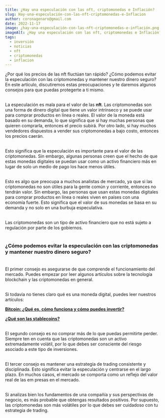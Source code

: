 ```yaml
---
title: ¿Hay una especulación con las nft, criptomonedas e Inflación?
slug: Hay-una-especulación-con-las-nft-criptomonedas-e-Inflacion
author: coronagenaro@gmail.com
date: 2022-11-17
image: ¿hay-una-especulación-con-las-nft-criptomonedas-e-inflación.png
imageAlt: ¿Hay una especulación con las nft, criptomonedas e Inflación?
tags:
  - inversión
  - noticias
  - nft
  - criptomonedas
  - inflacion
---
```

¿Por qué los precios de las nft fluctúan tan rápido? ¿Cómo podemos evitar la especulación con las criptomonedas y mantener nuestro dinero seguro? En este artículo, discutiremos estas preocupaciones y te daremos algunos consejos para que puedas protegerte a ti mismo.<br/><br/>

La especulación es mala para el valor de las **nft**. Las criptomonedas son una forma de dinero digital que tiene un valor intrínseco y se puede usar para comprar productos en línea o reales. El valor de la moneda está basado en su demanda, lo que significa que si hay muchas personas que quieren comprarla, entonces el precio subirá. Por otro lado, si hay muchos vendedores dispuestos a vender sus criptomonedas a bajo costo, entonces los precios caerán.<br/><br/>

Esto significa que la especulación es importante para el valor de las criptomonedas. Sin embargo, algunas personas creen que el hecho de que estas monedas digitales se puedan usar como un activo financiero más en lugar de solo un medio de pago los hace menos útiles.<br/><br/>

Esto es algo que preocupa a muchos analistas de mercado, ya que si las criptomonedas no son útiles para la gente común y corriente, entonces no tendrán valor. Sin embargo, las personas que usan estas monedas digitales para comprar productos en línea o reales viven en países con una economía fuerte. Esto significa que el valor de sus monedas se basa en su demanda y no solo en una burbuja especulativa.<br/><br/>

Las criptomonedas son un tipo de activo financiero que no está sujeto a regulación por parte de los gobiernos. <br/><br/>

### **¿Cómo podemos evitar la especulación con las criptomonedas y mantener nuestro dinero seguro?**<br/><br/>

El primer consejo es asegurarse de que comprende el funcionamiento del mercado. Puedes empezar por leer algunos artículos sobre la tecnología blockchain y las criptomonedas en general. <br/><br/>

Si todavía no tienes claro qué es una moneda digital, puedes leer nuestros artículos:

**[Bitcoin: ¿Qué es, cómo funciona y cómo puedes invertir?](https://www.oasisfinanciero.mx/blog/2021-06-19/que-es-bitcoin/)**

**[¿Qué son las stablecoins?](https://www.oasisfinanciero.mx/blog/2022-10-15/que-son-las-stablecoins/)**<br/><br/>

﻿﻿El segundo consejo es no comprar más de lo que puedas permitirte perder. Siempre ten en cuenta que las criptomonedas son un activo extremadamente volátil, por lo que debes ser consciente del riesgo asociado a este tipo de inversiones.<br/><br/>

El tercer consejo es mantener una estrategia de trading consistente y disciplinada. Esto significa evitar la especulación y centrarse en el largo plazo. En muchos casos, el mercado se comporta como un reflejo del valor real de las em presas en el mercado.<br/><br/>

Si analizas bien los fundamentos de una compañía y sus perspectivas de negocio, es más probable que obtengas resultados positivos. Por supuesto, las criptomonedas son más volátiles por lo que debes ser cuidadoso con tu estrategia de trading.<br/><br/>

<!--EndFragment-->